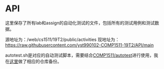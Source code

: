 # API
这里保存了所有lab和assign的自动化测试的文件，包括所有的测试用例和测试数据。

源地址为：/web/cs1511/19T2/public/activities 
现地址为：https://raw.githubusercontent.com/yst990102-COMP1511-19T2/API/main

autotest.sh是对应的自动测试脚本，需要结合[COMP1511/autotest](https://github.com/COMP1511UNSW/autotest)进行使用，我在[这里](https://github.com/yst990102-COMP1511-19T2/autotest)做了相应的仓库备份。
